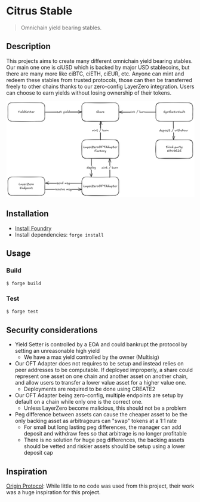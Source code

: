 # Citrus Stable

> Omnichain yield bearing stables.


## Description

This projects aims to create many different omnichain yield bearing stables. Our main one one is ciUSD which is backed by major USD stablecoins, but there are many more like ciBTC, ciETH, ciEUR, etc. Anyone can mint and redeem these stables from trusted protocols, those can then be transferred freely to other chains thanks to our zero-config LayerZero integration. Users can choose to earn yields without losing ownership of their tokens.

![Citrus Stable Contracts overview](assets/citrus-stable-overview.excalidraw.png)


## Installation

- [Install Foundry](https://getfoundry.sh/introduction/installation)
- Install dependencies: `forge install`


## Usage

### Build

```shell
$ forge build
```

### Test

```shell
$ forge test
```


## Security considerations

- Yield Setter is controlled by a EOA and could bankrupt the protocol by setting an unreasonable high yield
  - We have a max yield controlled by the owner (Multisig)
- Our OFT Adapter does not requires to be setup and instead relies on peer addresses to be computable. If deployed improperly, a share could represent one asset on one chain and another asset on another chain, and allow users to transfer a lower value asset for a higher value one.
  - Deployments are required to be done using CREATE2
- Our OFT Adapter being zero-config, multiple endpoints are setup by default on a chain while only one is the correct one.
  - Unless LayerZero become malicious, this should not be a problem
- Peg difference between assets can cause the cheaper asset to be the only backing asset as arbitrageurs can "swap" tokens at a 1:1 rate
  - For small but long lasting peg differences, the manager can add deposit and withdraw fees so that arbitrage is no longer profitable
  - There is no solution for huge peg differences, the backing assets should be vetted and riskier assets should be setup using a lower deposit cap


## Inspiration

[Origin Protocol](https://www.originprotocol.com/): While little to no code was used from this project, their work was a huge inspiration for this project.

